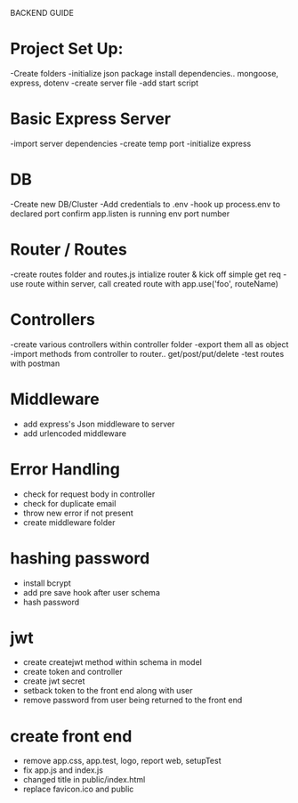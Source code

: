 BACKEND GUIDE

# Project Set Up:

-Create folders
-initialize json package
install dependencies.. mongoose, express, dotenv
-create server file
-add start script

# Basic Express Server

-import server dependencies
-create temp port
-initialize express

# DB

-Create new DB/Cluster
-Add credentials to .env
-hook up process.env to declared port
confirm app.listen is running env port number

# Router / Routes

-create routes folder and routes.js
intialize router & kick off simple get req
-use route within server, call created route with app.use('foo', routeName)

# Controllers

-create various controllers within controller folder
-export them all as object
-import methods from controller to router.. get/post/put/delete
-test routes with postman

# Middleware

- add express's Json middleware to server
- add urlencoded middleware

# Error Handling

- check for request body in controller
- check for duplicate email
- throw new error if not present
- create middleware folder

# hashing password

- install bcrypt
- add pre save hook after user schema
- hash password

# jwt

- create createjwt method within schema in model
- create token and controller
- create jwt secret
- setback token to the front end along with user
- remove password from user being returned to the front end

# create front end

- remove app.css, app.test, logo, report web, setupTest
- fix app.js and index.js
- changed title in public/index.html
- replace favicon.ico and public
